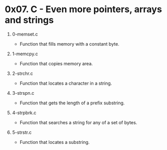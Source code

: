# 0x07. C - Even more pointers, arrays and strings

1. 0-memset.c
   - Function that fills memory with a constant byte.

2. 1-memcpy.c
   - Function that copies memory area.

3. 2-strchr.c
   - Function that locates a character in a string.

4. 3-strspn.c
    - Function that gets the length of a prefix substring.

5. 4-strpbrk.c
   - Function that searches a string for any of a set of bytes.

6. 5-strstr.c
   - Function that locates a substring.

